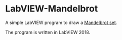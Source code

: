 # LabVIEW-Mandelbrot
A simple LabVIEW program to draw a [Mandelbrot set](https://en.wikipedia.org/wiki/Mandelbrot_set).

The program is written in LabVIEW 2018.
